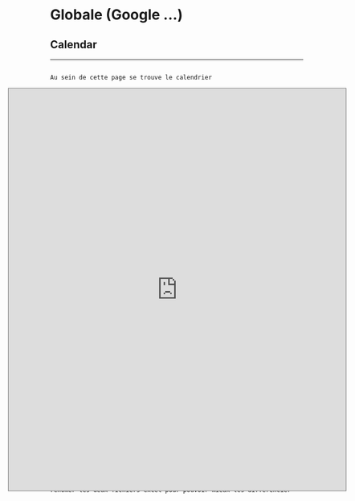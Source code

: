 # Globale (Google ...)



## Calendar


***

```{note}

Au sein de cette page se trouve le calendrier

```

<iframe src="https://calendar.google.com/calendar/embed?height=600&wkst=1&ctz=Europe%2FParis&showPrint=0&mode=WEEK&hl=fr&src=dmRlZ3VpbkBsYWJlbC1lbW1hdXMuY28&src=Y185OWQ3Y2M0MWJhYjE4OTBlYWYyY2FhZmJjZDZjYWZiN2ZjMWRiNmZkYzI1Y2UwYmQ0ZTgzMGFmNzkwZmU1YTgxQGdyb3VwLmNhbGVuZGFyLmdvb2dsZS5jb20&src=ZW4uZnJlbmNoI2hvbGlkYXlAZ3JvdXAudi5jYWxlbmRhci5nb29nbGUuY29t&src=bG1lcmVzc2VAbGFiZWwtZW1tYXVzLmNv&color=%230B8043&color=%234285F4&color=%230B8043&color=%23AD1457" style="position: absolute; border:solid 1px #777; width:70vw; left: 15%; z-index: 1000;" height="800" frameborder="0" scrolling="no"></iframe>


<br>
<br>
<br>
<br>
<br>
<br>
<br>
<br>
<br>
<br>
<br>
<br>
<br>
<br>
<br>
<br>
<br>
<br>
<br>
<br>
<br>
<br>
<br>
<br>
<br>
<br>
<br>
<br>
<br>
<br>
<br>

```{note}

Checker l'insertion d'un widget calendly pour permettre aux etudiants de prendre rdv avec moi / Laurène

```

## Drive

- PDF [Règlement intérieur - CDP2 Marseille](https://drive.google.com/file/d/1NZDGnCkOmpdLODFYIio2qcXOL8lpqWgr/view?usp=drive_link)

- PDF [Réglement à imprimer Marseille](https://drive.google.com/file/d/1JfGjZDT6OwO4P2C9MMzwqlwf2TWQdYEM/view?usp=drive_link)

- XL [Programme + objectifs Marseille](https://docs.google.com/spreadsheets/d/1ckfse_i1O9MsDDBgvQikZehOIcDYiHfJ/edit?usp=drive_link&ouid=113070474897761784681&rtpof=true&sd=true)

- XL [Programme + objectifs Marseille](https://docs.google.com/spreadsheets/d/1VKuozuHHVo72cmhjHbAgWC__F0X21CGn/edit?usp=drive_link&ouid=113070474897761784681&rtpof=true&sd=true)

```{note}

renomer les deux fichiers excel pour pouvoir mieux les différencier


```


